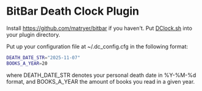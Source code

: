 # BitBar Death Clock Plugin

Install https://github.com/matryer/bitbar if you haven't.
Put [DClock.sh](DClock/DClock.sh) into your plugin directory.

Put up your configuration file at ~/.dc_config.cfg in the following format:

```bash
DEATH_DATE_STR="2025-11-07"
BOOKS_A_YEAR=20
```

where DEATH_DATE_STR denotes your personal death date in %Y-%M-%d format,
and BOOKS_A_YEAR the amount of books you read in a given year.
